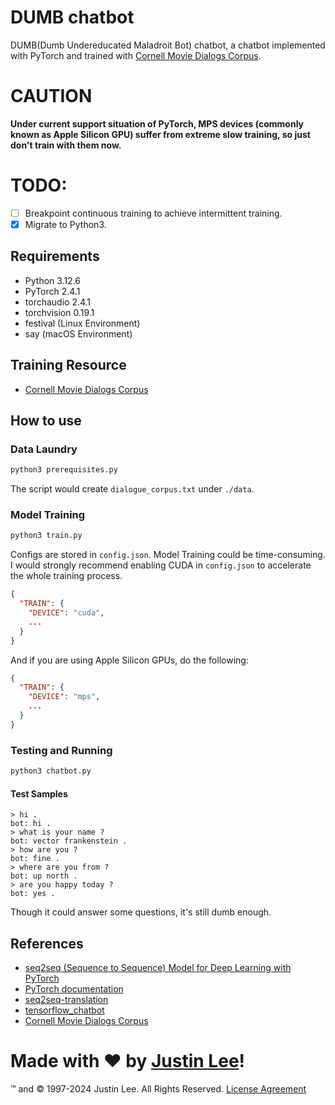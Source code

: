 # DUMB chatbot

DUMB(Dumb Undereducated Maladroit Bot) chatbot, a chatbot implemented with PyTorch and trained
with [Cornell Movie Dialogs Corpus](https://www.cs.cornell.edu/~cristian/Cornell_Movie-Dialogs_Corpus.html).

# CAUTION

**Under current support situation of PyTorch, MPS devices (commonly known as Apple Silicon GPU) suffer from extreme slow
training, so just don't train with them now.**

# TODO:

- [ ] Breakpoint continuous training to achieve intermittent training.
- [x] Migrate to Python3.

## Requirements

- Python 3.12.6
- PyTorch 2.4.1
- torchaudio 2.4.1
- torchvision 0.19.1
- festival (Linux Environment)
- say (macOS Environment)

## Training Resource

- [Cornell Movie Dialogs Corpus](https://www.cs.cornell.edu/~cristian/Cornell_Movie-Dialogs_Corpus.html)

## How to use

### Data Laundry

``` bash
python3 prerequisites.py
```

The script would create `dialogue_corpus.txt` under `./data`.

### Model Training

``` bash
python3 train.py
```

Configs are stored in `config.json`.
Model Training could be time-consuming. I would strongly recommend enabling CUDA in `config.json` to accelerate the
whole training process.

```json
{
  "TRAIN": {
    "DEVICE": "cuda",
    ...
  }
}
```

And if you are using Apple Silicon GPUs, do the following:

```json
{
  "TRAIN": {
    "DEVICE": "mps",
    ...
  }
}
```

### Testing and Running

``` bash
python3 chatbot.py
```

#### Test Samples

``` text
> hi .
bot: hi .
> what is your name ?
bot: vector frankenstein .
> how are you ?
bot: fine .
> where are you from ?
bot: up north .
> are you happy today ?
bot: yes .
```

Though it could answer some questions, it's still dumb enough.

## References

- [seq2seq (Sequence to Sequence) Model for Deep Learning with PyTorch](https://www.guru99.com/seq2seq-model.html)
- [PyTorch documentation](http://pytorch.org/docs/0.1.12/)
- [seq2seq-translation](https://github.com/spro/practical-pytorch/tree/master/seq2seq-translation)
- [tensorflow_chatbot](https://github.com/llSourcell/tensorflow_chatbot)
- [Cornell Movie Dialogs Corpus](https://github.com/suriyadeepan/datasets/tree/master/seq2seq/cornell_movie_corpus)

# Made with ❤ by [Justin Lee](https://github.com/realJustinLee)!

™ and © 1997-2024 Justin Lee. All Rights Reserved. [License Agreement](./LICENSE)
